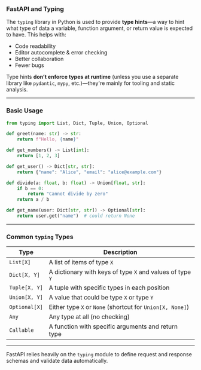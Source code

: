 ### FastAPI and Typing
The `typing` library in Python is used to provide **type hints**—a way to hint what type of data a variable, function argument, or return value is expected to have. This helps with:

- Code readability
- Editor autocomplete & error checking
- Better collaboration
- Fewer bugs

Type hints **don’t enforce types at runtime** (unless you use a separate library like `pydantic`, `mypy`, etc.)—they're mainly for tooling and static analysis.

---

### Basic Usage

```python
from typing import List, Dict, Tuple, Union, Optional

def greet(name: str) -> str:
    return f"Hello, {name}"

def get_numbers() -> List[int]:
    return [1, 2, 3]

def get_user() -> Dict[str, str]:
    return {"name": "Alice", "email": "alice@example.com"}

def divide(a: float, b: float) -> Union[float, str]:
    if b == 0:
        return "Cannot divide by zero"
    return a / b

def get_name(user: Dict[str, str]) -> Optional[str]:
    return user.get("name")  # could return None
```

---

### Common `typing` Types

| Type | Description |
|------|-------------|
| `List[X]` | A list of items of type `X` |
| `Dict[X, Y]` | A dictionary with keys of type `X` and values of type `Y` |
| `Tuple[X, Y]` | A tuple with specific types in each position |
| `Union[X, Y]` | A value that could be type `X` or type `Y` |
| `Optional[X]` | Either type `X` or `None` (shortcut for `Union[X, None]`) |
| `Any` | Any type at all (no checking) |
| `Callable` | A function with specific arguments and return type |

---
FastAPI relies heavily on the `typing` module to define request and response schemas and validate data automatically.
